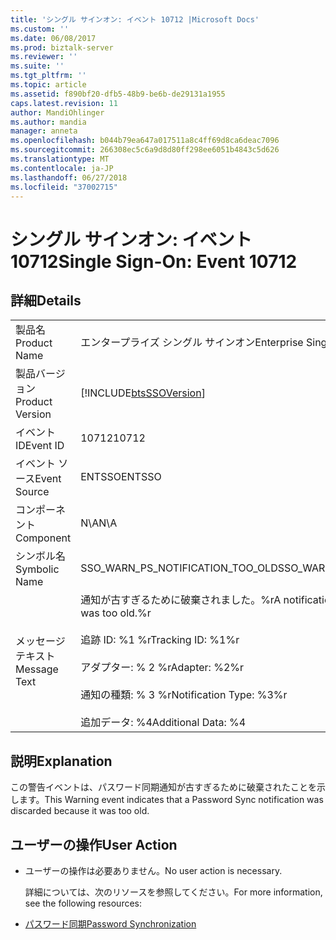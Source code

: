```yaml
---
title: 'シングル サインオン: イベント 10712 |Microsoft Docs'
ms.custom: ''
ms.date: 06/08/2017
ms.prod: biztalk-server
ms.reviewer: ''
ms.suite: ''
ms.tgt_pltfrm: ''
ms.topic: article
ms.assetid: f890bf20-dfb5-48b9-be6b-de29131a1955
caps.latest.revision: 11
author: MandiOhlinger
ms.author: mandia
manager: anneta
ms.openlocfilehash: b044b79ea647a017511a8c4ff69d8ca6deac7096
ms.sourcegitcommit: 266308ec5c6a9d8d80ff298ee6051b4843c5d626
ms.translationtype: MT
ms.contentlocale: ja-JP
ms.lasthandoff: 06/27/2018
ms.locfileid: "37002715"
---
```

# <a name="single-sign-on-event-10712"></a><span data-ttu-id="b4fd4-102">シングル サインオン: イベント 10712</span><span class="sxs-lookup"><span data-stu-id="b4fd4-102">Single Sign-On: Event 10712</span></span>
## <a name="details"></a><span data-ttu-id="b4fd4-103">詳細</span><span class="sxs-lookup"><span data-stu-id="b4fd4-103">Details</span></span>  

|                 |                                                                                                                                                                                    |
|-----------------|------------------------------------------------------------------------------------------------------------------------------------------------------------------------------------|
|  <span data-ttu-id="b4fd4-104">製品名</span><span class="sxs-lookup"><span data-stu-id="b4fd4-104">Product Name</span></span>   |                                                                             <span data-ttu-id="b4fd4-105">エンタープライズ シングル サインオン</span><span class="sxs-lookup"><span data-stu-id="b4fd4-105">Enterprise Single Sign-On</span></span>                                                                              |
| <span data-ttu-id="b4fd4-106">製品バージョン</span><span class="sxs-lookup"><span data-stu-id="b4fd4-106">Product Version</span></span> |                                                             [!INCLUDE[btsSSOVersion](../includes/btsssoversion-md.md)]                                                             |
|    <span data-ttu-id="b4fd4-107">イベント ID</span><span class="sxs-lookup"><span data-stu-id="b4fd4-107">Event ID</span></span>     |                                                                                       <span data-ttu-id="b4fd4-108">10712</span><span class="sxs-lookup"><span data-stu-id="b4fd4-108">10712</span></span>                                                                                        |
|  <span data-ttu-id="b4fd4-109">イベント ソース</span><span class="sxs-lookup"><span data-stu-id="b4fd4-109">Event Source</span></span>   |                                                                                       <span data-ttu-id="b4fd4-110">ENTSSO</span><span class="sxs-lookup"><span data-stu-id="b4fd4-110">ENTSSO</span></span>                                                                                       |
|    <span data-ttu-id="b4fd4-111">コンポーネント</span><span class="sxs-lookup"><span data-stu-id="b4fd4-111">Component</span></span>    |                                                                                        <span data-ttu-id="b4fd4-112">N\A</span><span class="sxs-lookup"><span data-stu-id="b4fd4-112">N\A</span></span>                                                                                         |
|  <span data-ttu-id="b4fd4-113">シンボル名</span><span class="sxs-lookup"><span data-stu-id="b4fd4-113">Symbolic Name</span></span>  |                                                                          <span data-ttu-id="b4fd4-114">SSO_WARN_PS_NOTIFICATION_TOO_OLD</span><span class="sxs-lookup"><span data-stu-id="b4fd4-114">SSO_WARN_PS_NOTIFICATION_TOO_OLD</span></span>                                                                          |
|  <span data-ttu-id="b4fd4-115">メッセージ テキスト</span><span class="sxs-lookup"><span data-stu-id="b4fd4-115">Message Text</span></span>   | <span data-ttu-id="b4fd4-116">通知が古すぎるために破棄されました。%r</span><span class="sxs-lookup"><span data-stu-id="b4fd4-116">A notification was discarded because it was too old.%r</span></span><br /><br /> <span data-ttu-id="b4fd4-117">追跡 ID: %1 %r</span><span class="sxs-lookup"><span data-stu-id="b4fd4-117">Tracking ID: %1%r</span></span><br /><br /> <span data-ttu-id="b4fd4-118">アダプター: % 2 %r</span><span class="sxs-lookup"><span data-stu-id="b4fd4-118">Adapter: %2%r</span></span><br /><br /> <span data-ttu-id="b4fd4-119">通知の種類: % 3 %r</span><span class="sxs-lookup"><span data-stu-id="b4fd4-119">Notification Type: %3%r</span></span><br /><br /> <span data-ttu-id="b4fd4-120">追加データ: %4</span><span class="sxs-lookup"><span data-stu-id="b4fd4-120">Additional Data: %4</span></span> |

## <a name="explanation"></a><span data-ttu-id="b4fd4-121">説明</span><span class="sxs-lookup"><span data-stu-id="b4fd4-121">Explanation</span></span>  
 <span data-ttu-id="b4fd4-122">この警告イベントは、パスワード同期通知が古すぎるために破棄されたことを示します。</span><span class="sxs-lookup"><span data-stu-id="b4fd4-122">This Warning event indicates that a Password Sync notification was discarded because it was too old.</span></span>  

## <a name="user-action"></a><span data-ttu-id="b4fd4-123">ユーザーの操作</span><span class="sxs-lookup"><span data-stu-id="b4fd4-123">User Action</span></span>  

- <span data-ttu-id="b4fd4-124">ユーザーの操作は必要ありません。</span><span class="sxs-lookup"><span data-stu-id="b4fd4-124">No user action is necessary.</span></span>  

  <span data-ttu-id="b4fd4-125">詳細については、次のリソースを参照してください。</span><span class="sxs-lookup"><span data-stu-id="b4fd4-125">For more information, see the following resources:</span></span>  

- [<span data-ttu-id="b4fd4-126">パスワード同期</span><span class="sxs-lookup"><span data-stu-id="b4fd4-126">Password Synchronization</span></span>](../core/password-synchronization2.md)
